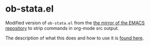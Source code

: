 # ob-stata.el
Modified version of `ob-stata.el` from the [the mirror of the EMACS repository](https://github.com/Fuco1/org-mode/blob/master/contrib/lisp/ob-stata.el) 
to strip commands in org-mode src output.

The description of what this does and how to use it is [found here](http://rlhick.people.wm.edu/posts/stata-and-literate-programming-in-emacs-org-mode.html).
